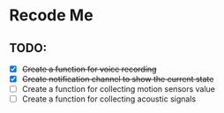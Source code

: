 # Recode Me
## TODO:
- [x] ~~Create a function for voice recording~~
- [x] ~~Create notification channel to show the current state~~
- [ ] Create a function for collecting motion sensors value
- [ ] Create a function for collecting acoustic signals